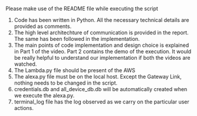 Please make use of the README file while executing the script
1) Code has been written in Python. All the necessary technical details are provided as comments.
2) The high level architechture of communication is provided in the report. The same has been followed in the implementation.
3) The main points of code implementation and design choice is explained in Part 1 of the video. Part 2 contains the demo of the execution. It would be really helpful to understand our implementation if both the videos are watched.
4) The Lambda.py file should be present of the AWS
5) The alexa.py file must be on the local host. Except the Gateway Link, nothing needs to be changed in the script.
6) credentials.db and all_device_db.db will be automatically created when we execute the alexa.py.
7) terminal_log file has the log observed as we carry on the particular user actions.
